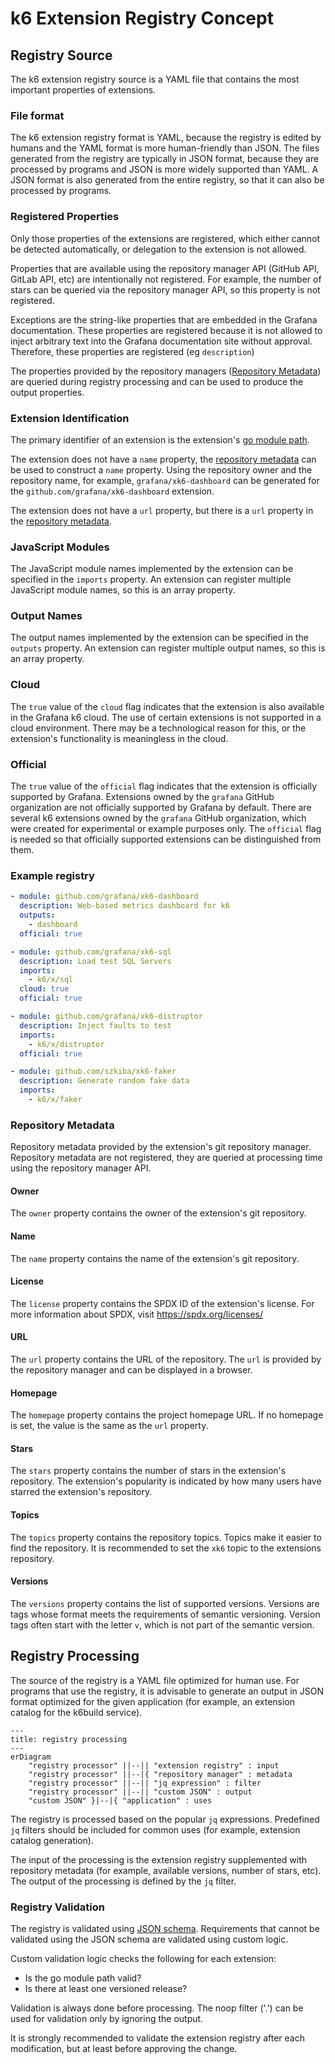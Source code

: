 # k6 Extension Registry Concept

## Registry Source

The k6 extension registry source is a YAML file that contains the most important properties of extensions.

### File format

The k6 extension registry format is YAML, because the registry is edited by humans and the YAML format is more human-friendly than JSON. The files generated from the registry are typically in JSON format, because they are processed by programs and JSON is more widely supported than YAML. A JSON format is also generated from the entire registry, so that it can also be processed by programs.

### Registered Properties

Only those properties of the extensions are registered, which either cannot be detected automatically, or delegation to the extension is not allowed.

Properties that are available using the repository manager API (GitHub API, GitLab API, etc) are intentionally not registered. For example, the number of stars can be queried via the repository manager API, so this property is not registered.

Exceptions are the string-like properties that are embedded in the Grafana documentation. These properties are registered because it is not allowed to inject arbitrary text into the Grafana documentation site without approval. Therefore, these properties are registered (eg `description`)

The properties provided by the repository managers ([Repository Metadata]) are queried during registry processing and can be used to produce the output properties.

### Extension Identification

The primary identifier of an extension is the extension's [go module path].

The extension does not have a `name` property, the [repository metadata] can be used to construct a `name` property. Using the repository owner and the repository name, for example, `grafana/xk6-dashboard` can be generated for the `github.com/grafana/xk6-dashboard` extension.

The extension does not have a `url` property, but there is a `url` property in the [repository metadata].

[go module path]: https://go.dev/ref/mod#module-path
[Repository Metadata]: #repository-metadata

### JavaScript Modules

The JavaScript module names implemented by the extension can be specified in the `imports` property. An extension can register multiple JavaScript module names, so this is an array property.

### Output Names

The output names implemented by the extension can be specified in the `outputs` property. An extension can register multiple output names, so this is an array property.

### Cloud

The `true` value of the `cloud` flag indicates that the extension is also available in the Grafana k6 cloud. The use of certain extensions is not supported in a cloud environment. There may be a technological reason for this, or the extension's functionality is meaningless in the cloud.

### Official

The `true` value of the `official` flag indicates that the extension is officially supported by Grafana. Extensions owned by the `grafana` GitHub organization are not officially supported by Grafana by default. There are several k6 extensions owned by the `grafana` GitHub organization, which were created for experimental or example purposes only. The `official` flag is needed so that officially supported extensions can be distinguished from them.

### Example registry

```yaml file=example.yaml
- module: github.com/grafana/xk6-dashboard
  description: Web-based metrics dashboard for k6
  outputs:
    - dashboard
  official: true

- module: github.com/grafana/xk6-sql
  description: Load test SQL Servers
  imports:
    - k6/x/sql
  cloud: true
  official: true

- module: github.com/grafana/xk6-distruptor
  description: Inject faults to test
  imports:
    - k6/x/distruptor
  official: true

- module: github.com/szkiba/xk6-faker
  description: Generate random fake data
  imports:
    - k6/x/faker
```

### Repository Metadata

Repository metadata provided by the extension's git repository manager. Repository metadata are not registered, they are queried at processing time using the repository manager API.

#### Owner

The `owner` property contains the owner of the extension's git repository.

#### Name

The `name` property contains the name of the extension's git repository.

#### License

The `license` property contains the SPDX ID of the extension's license. For more information about SPDX, visit https://spdx.org/licenses/

#### URL

The `url` property contains the URL of the repository. The `url` is provided by the repository manager and can be displayed in a browser.

#### Homepage

The `homepage` property contains the project homepage URL. If no homepage is set, the value is the same as the `url` property.

#### Stars

The `stars` property contains the number of stars in the extension's repository. The extension's popularity is indicated by how many users have starred the extension's repository.

#### Topics

The `topics` property contains the repository topics. Topics make it easier to find the repository. It is recommended to set the `xk6` topic to the extensions repository.

#### Versions

The `versions` property contains the list of supported versions. Versions are tags whose format meets the requirements of semantic versioning. Version tags often start with the letter `v`, which is not part of the semantic version.

## Registry Processing

The source of the registry is a YAML file optimized for human use. For programs that use the registry, it is advisable to generate an output in JSON format optimized for the given application (for example, an extension catalog for the k6build service).

```mermaid
---
title: registry processing
---
erDiagram
    "registry processor" ||--|| "extension registry" : input
    "registry processor" ||--|{ "repository manager" : metadata
    "registry processor" ||--|| "jq expression" : filter
    "registry processor" ||--|| "custom JSON" : output
    "custom JSON" }|--|{ "application" : uses
```

The registry is processed based on the popular `jq` expressions. Predefined `jq` filters should be included for common uses (for example, extension catalog generation).

The input of the processing is the extension registry supplemented with repository metadata (for example, available versions, number of stars, etc). The output of the processing is defined by the `jq` filter.

### Registry Validation

The registry is validated using [JSON schema](https://grafana.github.io/k6registry/registry.schema.json). Requirements that cannot be validated using the JSON schema are validated using custom logic.

Custom validation logic checks the following for each extension:

  - Is the go module path valid?
  - Is there at least one versioned release?

Validation is always done before processing. The noop filter ('.') can be used for validation only by ignoring the output.

It is strongly recommended to validate the extension registry after each modification, but at least before approving the change.
